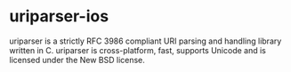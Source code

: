 uriparser-ios
=============

uriparser is a strictly RFC 3986 compliant URI parsing and handling library written in C. uriparser is cross-platform, fast, supports Unicode and is licensed under the New BSD license.